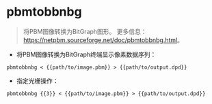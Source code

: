 # pbmtobbnbg

> 将PBM图像转换为BitGraph图形。
> 更多信息：<https://netpbm.sourceforge.net/doc/pbmtobbnbg.html>。

- 将PBM图像转换为BitGraph终端显示像素数据序列：

`pbmtobbnbg < {{path/to/image.pbm}} > {{path/to/output.dpd}}`

- 指定光栅操作：

`pbmtobbnbg {{3}} < {{path/to/image.pbm}} > {{path/to/output.dpd}}`